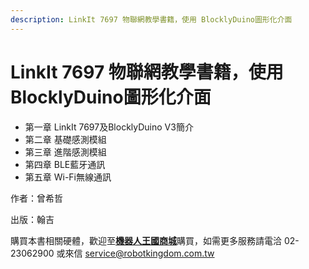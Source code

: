 ```yaml
---
description: LinkIt 7697 物聯網教學書籍，使用 BlocklyDuino圖形化介面
---
```


# LinkIt 7697 物聯網教學書籍，使用 BlocklyDuino圖形化介面

* 第一章  LinkIt 7697及BlocklyDuino V3簡介
* 第二章  基礎感測模組  
* 第三章  進階感測模組
* 第四章  BLE藍牙通訊
* 第五章  Wi-Fi無線通訊

作者：曾希哲

出版：翰吉

購買本書相關硬體，歡迎至[**機器人王國商城**](https://www.robotkingdom.com.tw/?s=7697&post_type=product/)購買，如需更多服務請電洽 02-23062900 或來信 [service@robotkingdom.com.tw](mailto:service@robotkingdom.com.tw)
